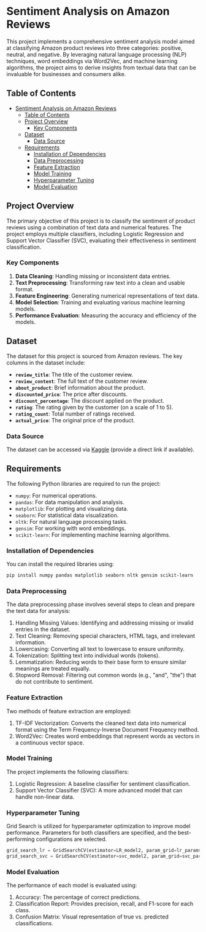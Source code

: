 # Sentiment Analysis on Amazon Reviews

This project implements a comprehensive sentiment analysis model aimed at classifying Amazon product reviews into three categories: positive, neutral, and negative. By leveraging natural language processing (NLP) techniques, word embeddings via Word2Vec, and machine learning algorithms, the project aims to derive insights from textual data that can be invaluable for businesses and consumers alike.

## Table of Contents

- [Sentiment Analysis on Amazon Reviews](#sentiment-analysis-on-amazon-reviews)
  - [Table of Contents](#table-of-contents)
  - [Project Overview](#project-overview)
    - [Key Components](#key-components)
  - [Dataset](#dataset)
    - [Data Source](#data-source)
  - [Requirements](#requirements)
    - [Installation of Dependencies](#installation-of-dependencies)
    - [Data Preprocessing](#data-preprocessing)
    - [Feature Extraction](#feature-extraction)
    - [Model Training](#model-training)
    - [Hyperparameter Tuning](#hyperparameter-tuning)
    - [Model Evaluation](#model-evaluation)

## Project Overview

The primary objective of this project is to classify the sentiment of product reviews using a combination of text data and numerical features. The project employs multiple classifiers, including Logistic Regression and Support Vector Classifier (SVC), evaluating their effectiveness in sentiment classification. 

### Key Components

1. **Data Cleaning**: Handling missing or inconsistent data entries.
2. **Text Preprocessing**: Transforming raw text into a clean and usable format.
3. **Feature Engineering**: Generating numerical representations of text data.
4. **Model Selection**: Training and evaluating various machine learning models.
5. **Performance Evaluation**: Measuring the accuracy and efficiency of the models.

## Dataset

The dataset for this project is sourced from Amazon reviews. The key columns in the dataset include:

- **`review_title`**: The title of the customer review.
- **`review_content`**: The full text of the customer review.
- **`about_product`**: Brief information about the product.
- **`discounted_price`**: The price after discounts.
- **`discount_percentage`**: The discount applied on the product.
- **`rating`**: The rating given by the customer (on a scale of 1 to 5).
- **`rating_count`**: Total number of ratings received.
- **`actual_price`**: The original price of the product.

### Data Source

The dataset can be accessed via [Kaggle](https://www.kaggle.com/) (provide a direct link if available). 

## Requirements

The following Python libraries are required to run the project:

- `numpy`: For numerical operations.
- `pandas`: For data manipulation and analysis.
- `matplotlib`: For plotting and visualizing data.
- `seaborn`: For statistical data visualization.
- `nltk`: For natural language processing tasks.
- `gensim`: For working with word embeddings.
- `scikit-learn`: For implementing machine learning algorithms.

### Installation of Dependencies

You can install the required libraries using:

```bash
pip install numpy pandas matplotlib seaborn nltk gensim scikit-learn
```

### Data Preprocessing

The data preprocessing phase involves several steps to clean and prepare the text data for analysis:

1) Handling Missing Values: Identifying and addressing missing or invalid entries in the dataset.
2) Text Cleaning: Removing special characters, HTML tags, and irrelevant information.
3) Lowercasing: Converting all text to lowercase to ensure uniformity.
4) Tokenization: Splitting text into individual words (tokens).
5) Lemmatization: Reducing words to their base form to ensure similar meanings are treated equally.
6) Stopword Removal: Filtering out common words (e.g., "and", "the") that do not contribute to sentiment.

### Feature Extraction

Two methods of feature extraction are employed:

1) TF-IDF Vectorization: Converts the cleaned text data into numerical format using the Term Frequency-Inverse Document Frequency method.
2) Word2Vec: Creates word embeddings that represent words as vectors in a continuous vector space.

### Model Training 

The project implements the following classifiers:

1) Logistic Regression: A baseline classifier for sentiment classification.
2) Support Vector Classifier (SVC): A more advanced model that can handle non-linear data.

### Hyperparameter Tuning

Grid Search is utilized for hyperparameter optimization to improve model performance. Parameters for both classifiers are specified, and the best-performing configurations are selected.

```python
grid_search_lr = GridSearchCV(estimator=LR_model2, param_grid=lr_params, scoring='accuracy', cv=5)
grid_search_svc = GridSearchCV(estimator=svc_model2, param_grid=svc_params, scoring='accuracy', cv=8)
```

### Model Evaluation

The performance of each model is evaluated using:

1) Accuracy: The percentage of correct predictions.
2) Classification Report: Provides precision, recall, and F1-score for each class.
3) Confusion Matrix: Visual representation of true vs. predicted classifications.